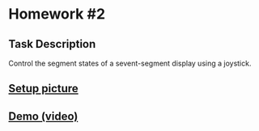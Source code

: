 # Homework #2

## Task Description

Control the segment states of a sevent-segment display using a joystick.

## [Setup picture](0x0.st)

## [Demo (video)](0x0.st)

